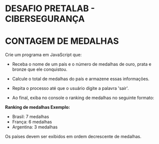 # DESAFIO PRETALAB - CIBERSEGURANÇA

# CONTAGEM DE MEDALHAS

Crie um programa em JavaScript que:

* Receba o nome de um país e o número de medalhas de ouro, prata e bronze que
ele conquistou.

* Calcule o total de medalhas do país e armazene essas informações.

* Repita o processo até que o usuário digite a palavra 'sair'.

* Ao final, exiba no console o ranking de medalhas no seguinte formato:

**Ranking de medalhas Exemplo:**

* Brasil: 7 medalhas
* França: 6 medalhas
* Argentina: 3 medalhas

Os países devem ser exibidos em ordem decrescente de medalhas.

 
 
